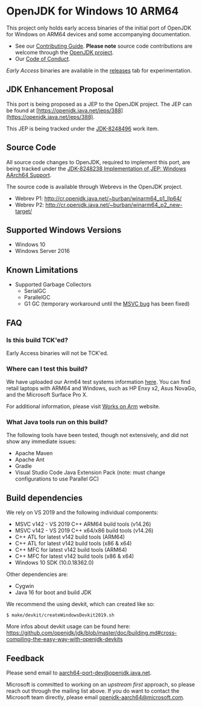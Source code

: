 OpenJDK for Windows 10 ARM64
=====

This project only holds early access binaries of the initial port of OpenJDK for Windows on ARM64 devices and some accompanying documentation.

* See our [Contributing Guide](CONTRIBUTING.md).  **Please note** source code contributions are welcome through the [OpenJDK project](https://openjdk.java.net/contribute/). 
* Our [Code of Conduct](CODE_OF_CONDUCT.md).

*Early Access* binaries are available in the [releases](https://github.com/microsoft/openjdk-aarch64/releases) tab for experimentation.

## JDK Enhancement Proposal
This port is being proposed as a JEP to the OpenJDK project. The JEP can be found at [https://openjdk.java.net/jeps/388](https://openjdk.java.net/jeps/388).

This JEP is being tracked under the [JDK-8248496](https://bugs.openjdk.java.net/browse/JDK-8248496) work item.

## Source Code
All source code changes to OpenJDK, required to implement this port, are being tracked under the [JDK-8248238 Implementation of JEP: Windows AArch64 Support](https://bugs.openjdk.java.net/browse/JDK-8248238).

The source code is available through Webrevs in the OpenJDK project.

- Webrev P1: http://cr.openjdk.java.net/~burban/winarm64_p1_llp64/
- Webrev P2: http://cr.openjdk.java.net/~burban/winarm64_p2_new-target/

## Supported Windows Versions

- Windows 10
- Windows Server 2016

## Known Limitations

- Supported Garbage Collectors
  - SerialGC
  - ParallelGC
  - G1 GC (temporary workaround until the [MSVC bug](https://developercommunity.visualstudio.com/content/problem/1079221/arm64-bad-code-generation-around-signed-char-arith.html) has been fixed)

## FAQ

### Is this build TCK'ed?

Early Access binaries will not be TCK'ed. 

### Where can I test this build?

We have uploaded our Arm64 test systems information [here](https://github.com/microsoft/openjdk-aarch64/blob/master/Arm64_systems.md). You can find retail laptops with ARM64 and Windows, such as HP Enxy x2, Asus NovaGo, and the Microsoft Surface Pro X.

For additional information, please visit [Works on Arm](https://www.worksonarm.com/?_ga=2.204290832.1614868344.1591633956-103015898.1581534333) website.

### What Java tools run on this build?

The following tools have been tested, though not extensively, and did not show any immediate issues:

- Apache Maven
- Apache Ant
- Gradle
- Visual Studio Code Java Extension Pack (note: must change configurations to use Parallel GC)

## Build dependencies

We rely on VS 2019 and the following individual components:
-	MSVC v142 - VS 2019 C++ ARM64 build tools (v14.26)
-	MSVC v142 - VS 2019 C++ x64/x86 build tools (v14.26)
-	C++ ATL for latest v142 build tools (ARM64)
-	C++ ATL for latest v142 build tools (x86 & x64)
-	C++ MFC for latest v142 build tools (ARM64)
-	C++ MFC for latest v142 build tools (x86 & x64)
-	Windows 10 SDK (10.0.18362.0)

Other dependencies are:
-	Cygwin
-	Java 16 for boot and build JDK 

We recommend the using devkit, which can created like so:
```console
$ make/devkit/createWindowsDevkit2019.sh
```

More infos about devkit usage can be found here: https://github.com/openjdk/jdk/blob/master/doc/building.md#cross-compiling-the-easy-way-with-openjdk-devkits

## Feedback

Please send email to [aarch64-port-dev@openjdk.java.net](http://mail.openjdk.java.net/mailman/listinfo/aarch64-port-dev). 

Microsoft is committed to working on an *upstream first* approach, so please reach out through the mailing list above. If you do want to contact the Microsoft team directly, please email openjdk-aarch64@microsoft.com.
